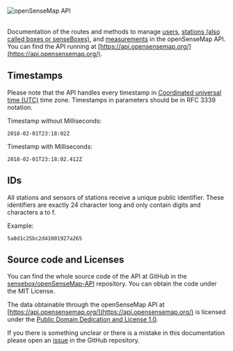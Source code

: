 ![openSenseMap API](https://raw.githubusercontent.com/sensebox/resources/master/images/openSenseMap_API_github.png)

<br />Documentation of the routes and methods to manage [users](#api-Users), [stations (also called boxes or senseBoxes)](#api-Boxes), and [measurements](#api-Measurements) in the openSenseMap API.
You can find the API running at [https://api.opensensemap.org/](https://api.opensensemap.org/).

## Timestamps

Please note that the API handles every timestamp in [Coordinated universal time (UTC)](https://en.wikipedia.org/wiki/Coordinated_Universal_Time) time zone. Timestamps in parameters should be in RFC 3339 notation.

Timestamp without Milliseconds:

    2018-02-01T23:18:02Z

Timestamp with Milliseconds:

    2018-02-01T23:18:02.412Z

## IDs

All stations and sensors of stations receive a unique public identifier. These identifiers are exactly 24 character long and only contain digits and characters a to f.

Example:

    5a8d1c25bc2d41001927a265

## Source code and Licenses

You can find the whole source code of the API at GitHub in the [sensebox/openSenseMap-API](https://github.com/sensebox/openSenseMap-API) repository. You can obtain the code under the MIT License.

The data obtainable through the openSenseMap API at [https://api.opensensemap.org/](https://api.opensensemap.org/) is licensed under the [Public Domain Dedication and License 1.0](https://opendatacommons.org/licenses/pddl/summary/).

If you there is something unclear or there is a mistake in this documentation please open an [issue](https://github.com/sensebox/openSenseMap-API/issues/new) in the GitHub repository.
